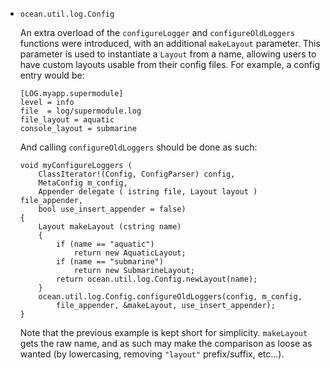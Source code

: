 * `ocean.util.log.Config`

    An extra overload of the `configureLogger` and `configureOldLoggers` functions
    were introduced, with an additional `makeLayout` parameter.
    This parameter is used to instantiate a `Layout` from a name, allowing
    users to have custom layouts usable from their config files.
    For example, a config entry would be:
    ```
    [LOG.myapp.supermodule]
    level = info
    file  = log/supermodule.log
    file_layout = aquatic
    console_layout = submarine
    ```
    And calling `configureOldLoggers` should be done as such:
    ```
    void myConfigureLoggers (
        ClassIterator!(Config, ConfigParser) config,
        MetaConfig m_config,
        Appender delegate ( istring file, Layout layout ) file_appender,
        bool use_insert_appender = false)
    {
        Layout makeLayout (cstring name)
        {
            if (name == "aquatic")
                return new AquaticLayout;
            if (name == "submarine")
                return new SubmarineLayout;
            return ocean.util.log.Config.newLayout(name);
        }
        ocean.util.log.Config.configureOldLoggers(config, m_config,
            file_appender, &makeLayout, use_insert_appender);
    }
    ```
    Note that the previous example is kept short for simplicity. `makeLayout` gets the raw name,
    and as such may make the comparison as loose as wanted
    (by lowercasing, removing `"layout"` prefix/suffix, etc...).
